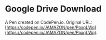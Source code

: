 # Google Drive Download

A Pen created on CodePen.io. Original URL: [https://codepen.io/JAMAZON/pen/PoxqLWq](https://codepen.io/JAMAZON/pen/PoxqLWq).

